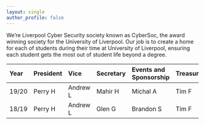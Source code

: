 ```yaml
---
layout: single
author_profile: false
---
```


We’re Liverpool Cyber Security society known as CyberSoc, the award winning society for the University of Liverpool. Our job is to create a home for each of students during their time at University of Liverpool, ensuring each student gets the most out of student life beyond a degree.

| Year | President    | Vice    | Secretary | Events and Sponsorship | Treasurer |
|:-----|:-------------|:------------------|:----------|:------------------------|:----------|
| 19/20 | Perry H | Andrew L | Mahir H |Michal A | Tim F |
| 18/19 | Perry H | Andrew L | Glen G | Brandon S | Tim F |
